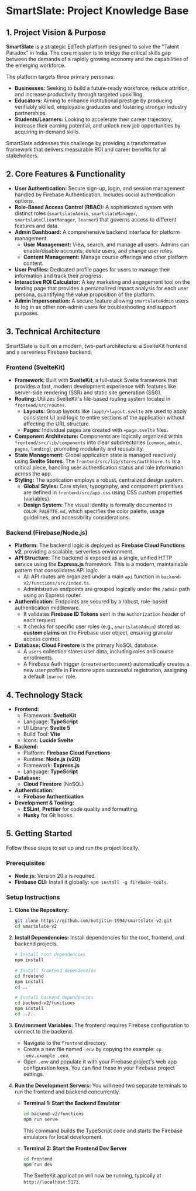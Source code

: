 # SmartSlate: Project Knowledge Base

## 1. Project Vision & Purpose

**SmartSlate** is a strategic EdTech platform designed to solve the "Talent Paradox" in India. The core mission is to bridge the critical skills gap between the demands of a rapidly growing economy and the capabilities of the emerging workforce.

The platform targets three primary personas:
*   **Businesses:** Seeking to build a future-ready workforce, reduce attrition, and increase productivity through targeted upskilling.
*   **Educators:** Aiming to enhance institutional prestige by producing verifiably skilled, employable graduates and fostering stronger industry partnerships.
*   **Students/Learners:** Looking to accelerate their career trajectory, increase their earning potential, and unlock new job opportunities by acquiring in-demand skills.

SmartSlate addresses this challenge by providing a transformative framework that delivers measurable ROI and career benefits for all stakeholders.

## 2. Core Features & Functionality

*   **User Authentication:** Secure sign-up, login, and session management handled by Firebase Authentication. Includes social authentication options.
*   **Role-Based Access Control (RBAC):** A sophisticated system with distinct roles (`smartslateAdmin`, `smartslateManager`, `smartslateClientManager`, `learner`) that governs access to different features and data.
*   **Admin Dashboard:** A comprehensive backend interface for platform management.
    *   **User Management:** View, search, and manage all users. Admins can enable/disable accounts, delete users, and change user roles.
    *   **Content Management:** Manage course offerings and other platform content.
*   **User Profiles:** Dedicated profile pages for users to manage their information and track their progress.
*   **Interactive ROI Calculator:** A key marketing and engagement tool on the landing page that provides a personalized impact analysis for each user persona, quantifying the value proposition of the platform.
*   **Admin Impersonation:** A secure feature allowing `smartslateAdmin` users to log in as other non-admin users for troubleshooting and support purposes.

## 3. Technical Architecture

SmartSlate is built on a modern, two-part architecture: a SvelteKit frontend and a serverless Firebase backend.

### Frontend (SvelteKit)

*   **Framework:** Built with **SvelteKit**, a full-stack Svelte framework that provides a fast, modern development experience with features like server-side rendering (SSR) and static site generation (SSG).
*   **Routing:** Utilizes SvelteKit's file-based routing system located in `frontend/src/routes`.
    *   **Layouts:** Group layouts like `(app)/+layout.svelte` are used to apply consistent UI and logic to entire sections of the application without affecting the URL structure.
    *   **Pages:** Individual pages are created with `+page.svelte` files.
*   **Component Architecture:** Components are logically organized within `frontend/src/lib/components` into clear subdirectories (`common`, `admin`, `pages`, `landing`), promoting modularity and reusability.
*   **State Management:** Global application state is managed reactively using **Svelte Stores**. The `frontend/src/lib/stores/authStore.ts` is a critical piece, handling user authentication status and role information across the app.
*   **Styling:** The application employs a robust, centralized design system.
    *   **Global Styles:** Core styles, typography, and component primitives are defined in `frontend/src/app.css` using CSS custom properties (variables).
    *   **Design System:** The visual identity is formally documented in `COLOR_PALETTE.md`, which specifies the color palette, usage guidelines, and accessibility considerations.

### Backend (Firebase/Node.js)

*   **Platform:** The backend logic is deployed as **Firebase Cloud Functions v2**, providing a scalable, serverless environment.
*   **API Structure:** The backend is exposed as a single, unified HTTP service using the **Express.js** framework. This is a modern, maintainable pattern that consolidates API logic.
    *   All API routes are organized under a main `api` function in `backend-v2/functions/src/index.ts`.
    *   Administrative endpoints are grouped logically under the `/admin` path using an Express router.
*   **Authentication:** Endpoints are secured by a robust, role-based authentication middleware.
    *   It validates **Firebase ID Tokens** sent in the `Authorization` header of each request.
    *   It checks for specific user roles (e.g., `smartslateAdmin`) stored as **custom claims** on the Firebase user object, ensuring granular access control.
*   **Database:** **Cloud Firestore** is the primary NoSQL database.
    *   A `users` collection stores user data, including roles and course enrollments.
    *   A Firebase Auth trigger (`createUserDocument`) automatically creates a new user profile in Firestore upon successful registration, assigning a default `learner` role.

## 4. Technology Stack

*   **Frontend:**
    *   Framework: **SvelteKit**
    *   Language: **TypeScript**
    *   UI Library: **Svelte 5**
    *   Build Tool: **Vite**
    *   Icons: **Lucide Svelte**
*   **Backend:**
    *   Platform: **Firebase Cloud Functions**
    *   Runtime: **Node.js (v20)**
    *   Framework: **Express.js**
    *   Language: **TypeScript**
*   **Database:**
    *   **Cloud Firestore** (NoSQL)
*   **Authentication:**
    *   **Firebase Authentication**
*   **Development & Tooling:**
    *   **ESLint**, **Prettier** for code quality and formatting.
    *   **Husky** for Git hooks.

## 5. Getting Started

Follow these steps to set up and run the project locally.

### Prerequisites

*   **Node.js:** Version 20.x is required.
*   **Firebase CLI:** Install it globally: `npm install -g firebase-tools`.

### Setup Instructions

1.  **Clone the Repository:**
    ```bash
    git clone https://github.com/notjitin-1994/smartslate-v2.git
    cd smartslate-v2
    ```

2.  **Install Dependencies:**
    Install dependencies for the root, frontend, and backend projects.
    ```bash
    # Install root dependencies
    npm install

    # Install frontend dependencies
    cd frontend
    npm install
    cd ..

    # Install backend dependencies
    cd backend-v2/functions
    npm install
    cd ../..
    ```

3.  **Environment Variables:**
    The frontend requires Firebase configuration to connect to the backend.
    *   Navigate to the `frontend` directory.
    *   Create a new file named `.env` by copying the example: `cp .env.example .env`.
    *   Open `.env` and populate it with your Firebase project's web app configuration keys. You can find these in your Firebase project settings.

4.  **Run the Development Servers:**
    You will need two separate terminals to run the frontend and backend concurrently.

    *   **Terminal 1: Start the Backend Emulator**
        ```bash
        cd backend-v2/functions
        npm run serve
        ```
        This command builds the TypeScript code and starts the Firebase emulators for local development.

    *   **Terminal 2: Start the Frontend Dev Server**
        ```bash
        cd frontend
        npm run dev
        ```
        The SvelteKit application will now be running, typically at `http://localhost:5173`.
